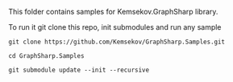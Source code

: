 This folder contains samples for Kemsekov.GraphSharp library.

To run it git clone this repo, init submodules and run any sample

```
git clone https://github.com/Kemsekov/GraphSharp.Samples.git

cd GraphSharp.Samples

git submodule update --init --recursive
```